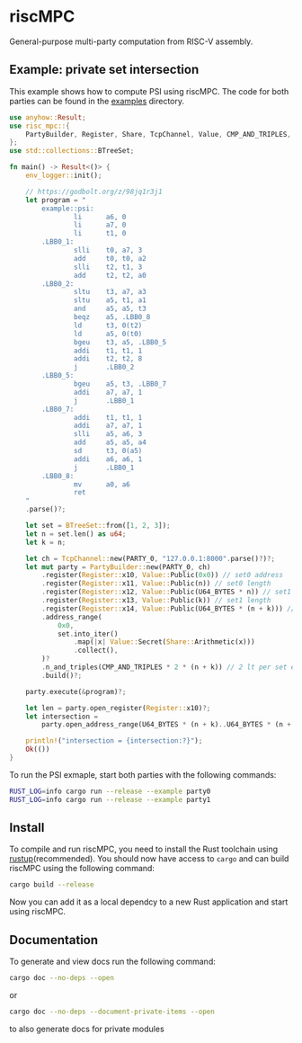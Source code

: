 # riscMPC

General-purpose multi-party computation from RISC-V assembly.

## Example: private set intersection

This example shows how to compute PSI using riscMPC.
The code for both parties can be found in the [examples](examples) directory.

```rust
use anyhow::Result;
use risc_mpc::{
    PartyBuilder, Register, Share, TcpChannel, Value, CMP_AND_TRIPLES, PARTY_0, U64_BYTES,
};
use std::collections::BTreeSet;

fn main() -> Result<()> {
    env_logger::init();

    // https://godbolt.org/z/98jq1r3j1
    let program = "
        example::psi:
                li      a6, 0
                li      a7, 0
                li      t1, 0
        .LBB0_1:
                slli    t0, a7, 3
                add     t0, t0, a2
                slli    t2, t1, 3
                add     t2, t2, a0
        .LBB0_2:
                sltu    t3, a7, a3
                sltu    a5, t1, a1
                and     a5, a5, t3
                beqz    a5, .LBB0_8
                ld      t3, 0(t2)
                ld      a5, 0(t0)
                bgeu    t3, a5, .LBB0_5
                addi    t1, t1, 1
                addi    t2, t2, 8
                j       .LBB0_2
        .LBB0_5:
                bgeu    a5, t3, .LBB0_7
                addi    a7, a7, 1
                j       .LBB0_1
        .LBB0_7:
                addi    t1, t1, 1
                addi    a7, a7, 1
                slli    a5, a6, 3
                add     a5, a5, a4
                sd      t3, 0(a5)
                addi    a6, a6, 1
                j       .LBB0_1
        .LBB0_8:
                mv      a0, a6
                ret
    "
    .parse()?;

    let set = BTreeSet::from([1, 2, 3]);
    let n = set.len() as u64;
    let k = n;

    let ch = TcpChannel::new(PARTY_0, "127.0.0.1:8000".parse()?)?;
    let mut party = PartyBuilder::new(PARTY_0, ch)
        .register(Register::x10, Value::Public(0x0)) // set0 address
        .register(Register::x11, Value::Public(n)) // set0 length
        .register(Register::x12, Value::Public(U64_BYTES * n)) // set1 address
        .register(Register::x13, Value::Public(k)) // set1 length
        .register(Register::x14, Value::Public(U64_BYTES * (n + k))) // intersection address
        .address_range(
            0x0,
            set.into_iter()
                .map(|x| Value::Secret(Share::Arithmetic(x)))
                .collect(),
        )?
        .n_and_triples(CMP_AND_TRIPLES * 2 * (n + k)) // 2 lt per set element cmp
        .build()?;

    party.execute(&program)?;

    let len = party.open_register(Register::x10)?;
    let intersection =
        party.open_address_range(U64_BYTES * (n + k)..U64_BYTES * (n + k) + U64_BYTES * len)?;

    println!("intersection = {intersection:?}");
    Ok(())
}
```

To run the PSI exmaple, start both parties with the following commands:

```bash
RUST_LOG=info cargo run --release --example party0
RUST_LOG=info cargo run --release --example party1
```

## Install

To compile and run riscMPC, you need to install the Rust toolchain using [rustup](https://www.rust-lang.org/tools/install)(recommended).
You should now have access to `cargo` and can build riscMPC using the following command:

```bash
cargo build --release
```

Now you can add it as a local dependcy to a new Rust application and start using riscMPC.

## Documentation

To generate and view docs run the following command:

```bash
cargo doc --no-deps --open
```

or

```bash
cargo doc --no-deps --document-private-items --open
```

to also generate docs for private modules

